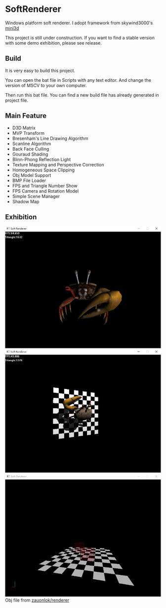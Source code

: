 # SoftRenderer
Windows platform soft renderer. I adopt framework from skywind3000's [mini3d](https://github.com/skywind3000/mini3d)

This project is still under construction. If you want to find a stable version with some demo exhibition, please see release.

## Build
It is very easy to build this project.

You can open the bat file in Scripts with any text editor. And change the version of MSCV to your own computer.

Then run this bat file. You can find a new build file has already generated in project file.

## Main Feature
+ D3D Matrix
+ MVP Transform
+ Bresenham's Line Drawing Algorithm
+ Scanline Algorithm
+ Back Face Culling
+ Gouraud Shading
+ Blinn-Phong Reflection Light
+ Texture Mapping and Perspective Correction
+ Homogeneous Space Clipping
+ Obj Model Support
+ BMP File Loader
+ FPS and Triangle Number Show
+ FPS Camera and Rotation Model
+ Simple Scene Manager
+ Shadow Map

## Exhibition
![screenshot](https://raw.githubusercontent.com/Tanc-ANT/SoftRenderer/master/Asset/Image/model_texture.JPG)  
![screenshot](https://raw.githubusercontent.com/Tanc-ANT/SoftRenderer/master/Asset/Image/model_shadow.JPG)  
![screenshot](https://raw.githubusercontent.com/Tanc-ANT/SoftRenderer/master/Asset/Image/alpha_blend.jpg)  
Obj file from [zauonlok/renderer](https://github.com/zauonlok/renderer/tree/master/assets/crab)